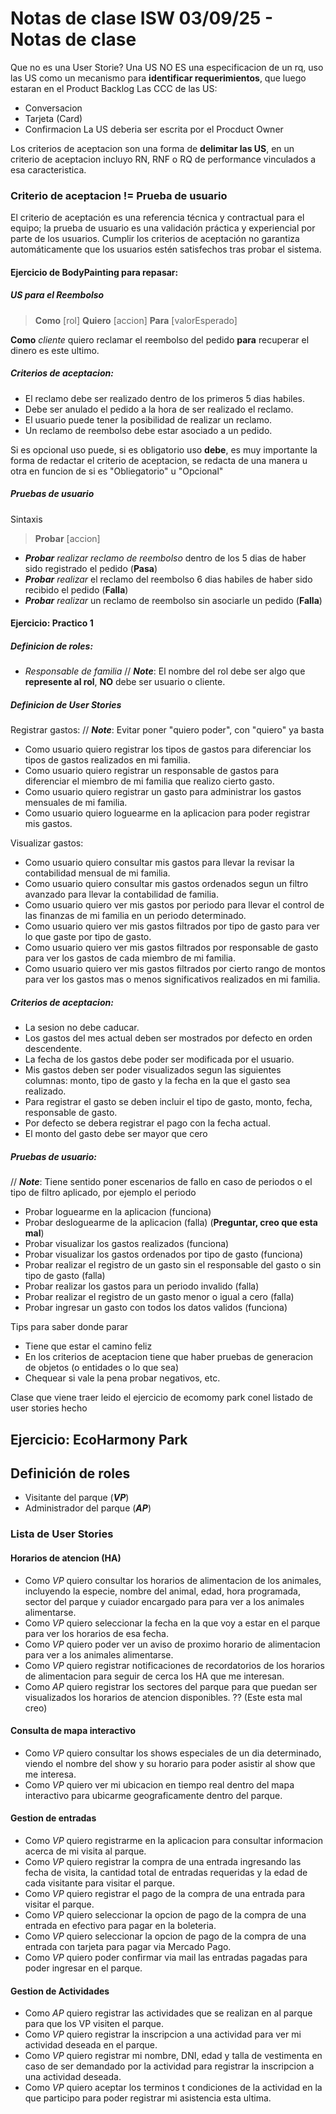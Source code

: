 # Notas de clase ISW 03/09/25 - Notas de clase

Que no es una User Storie? Una US NO ES una especificacion de un rq, uso las US como un mecanismo para **identificar requerimientos**, que luego estaran en el Product Backlog
Las CCC de las US:

- Conversacion
- Tarjeta (Card)
- Confirmacion
  La US deberia ser escrita por el Procduct Owner

Los criterios de aceptacion son una forma de **delimitar las US**, en un criterio de aceptacion incluyo RN, RNF o RQ de performance vinculados a esa caracteristica.

### Criterio de aceptacion != Prueba de usuario

El criterio de aceptación es una referencia técnica y contractual para el equipo; la prueba de usuario es una validación práctica y experiencial por parte de los usuarios. Cumplir los criterios de aceptación no garantiza automáticamente que los usuarios estén satisfechos tras probar el sistema.

#### Ejercicio de BodyPainting para repasar:

##### US para el Reembolso

> **Como** [rol] **Quiero** [accion] **Para** [valorEsperado]

**Como** _cliente_ quiero reclamar el reembolso del pedido
**para** recuperar el dinero es este ultimo.

##### Criterios de aceptacion:

- El reclamo debe ser realizado dentro de los primeros 5 dias habiles.
- Debe ser anulado el pedido a la hora de ser realizado el reclamo.
- El usuario puede tener la posibilidad de realizar un reclamo.
- Un reclamo de reembolso debe estar asociado a un pedido.

Si es opcional uso puede, si es obligatorio uso **debe**, es muy importante la forma de redactar el criterio de aceptacion, se redacta de una manera u otra en funcion de si es "Obliegatorio" u "Opcional"

##### Pruebas de usuario

Sintaxis

> **Probar** [accion]

- **_Probar_** _realizar reclamo de reembolso_ dentro de los 5 dias de haber sido registrado el pedido (**Pasa**)
- **_Probar_** _realizar_ el reclamo del reembolso 6 dias habiles de haber sido recibido el pedido (**Falla**)
- **_Probar_** _realizar_ un reclamo de reembolso sin asociarle un pedido (**Falla**)

#### Ejercicio: Practico 1

##### Definicion de roles:

- _Responsable de familia_ // **_Note_**: El nombre del rol debe ser algo que **represente al rol**, **NO** debe ser usuario o cliente.

##### Definicion de User Stories

Registrar gastos: // **_Note_**: Evitar poner "quiero poder", con "quiero" ya basta

- Como usuario quiero registrar los tipos de gastos para diferenciar los tipos de gastos realizados en mi familia.
- Como usuario quiero registrar un responsable de gastos para diferenciar el miembro de mi familia que realizo cierto gasto.
- Como usuario quiero registrar un gasto para administrar los gastos mensuales de mi familia.
- Como usuario quiero loguearme en la aplicacion para poder registrar mis gastos.

Visualizar gastos:

- Como usuario quiero consultar mis gastos para llevar la revisar la contabilidad mensual de mi familia.
- Como usuario quiero consultar mis gastos ordenados segun un filtro avanzado para llevar la contabilidad de familia.
- Como usuario quiero ver mis gastos por periodo para llevar el control de las finanzas de mi familia en un periodo determinado.
- Como usuario quiero ver mis gastos filtrados por tipo de gasto para ver lo que gaste por tipo de gasto.
- Como usuario quiero ver mis gastos filtrados por responsable de gasto para ver los gastos de cada miembro de mi familia.
- Como usuario quiero ver mis gastos filtrados por cierto rango de montos para ver los gastos mas o menos significativos realizados en mi familia.

##### Criterios de aceptacion:

- La sesion no debe caducar.
- Los gastos del mes actual deben ser mostrados por defecto en orden descendente.
- La fecha de los gastos debe poder ser modificada por el usuario.
- Mis gastos deben ser poder visualizados segun las siguientes columnas: monto, tipo de gasto y la fecha en la que el gasto sea realizado.
- Para registrar el gasto se deben incluir el tipo de gasto, monto, fecha, responsable de gasto.
- Por defecto se debera registrar el pago con la fecha actual.
- El monto del gasto debe ser mayor que cero

##### Pruebas de usuario:

// **_Note_**: Tiene sentido poner escenarios de fallo en caso de periodos o el tipo de filtro aplicado, por ejemplo el periodo

- Probar loguearme en la aplicacion (funciona)
- Probar desloguearme de la aplicacion (falla) (**Preguntar, creo que esta mal**)
- Probar visualizar los gastos realizados (funciona)
- Probar visualizar los gastos ordenados por tipo de gasto (funciona)
- Probar realizar el registro de un gasto sin el responsable del gasto o sin tipo de gasto (falla)
- Probar realizar los gastos para un periodo invalido (falla)
- Probar realizar el registro de un gasto menor o igual a cero (falla)
- Probar ingresar un gasto con todos los datos validos (funciona)

Tips para saber donde parar

- Tiene que estar el camino feliz
- En los criterios de aceptacion tiene que haber pruebas de generacion de objetos (o entidades o lo que sea)
- Chequear si vale la pena probar negativos, etc.

Clase que viene traer leido el ejercicio de ecomomy park conel listado de user stories hecho

## Ejercicio: EcoHarmony Park

## Definición de roles

- Visitante del parque (**_VP_**)
- Administrador del parque (**_AP_**)

### Lista de User Stories

#### Horarios de atencion (HA)

- Como _VP_ quiero consultar los horarios de alimentacion de los animales, incluyendo la especie, nombre del animal, edad, hora programada, sector del parque y cuiador encargado para para ver a los animales alimentarse.
- Como _VP_ quiero seleccionar la fecha en la que voy a estar en el parque para ver los horarios de esa fecha.
- Como _VP_ quiero poder ver un aviso de proximo horario de alimentacion para ver a los animales alimentarse.
- Como _VP_ quiero registrar notificaciones de recordatorios de los horarios de alimentacion para seguir de cerca los HA que me interesan.
- Como _AP_ quiero registrar los sectores del parque para que puedan ser visualizados los horarios de atencion disponibles. ?? (Este esta mal creo)

#### Consulta de mapa interactivo

- Como _VP_ quiero consultar los shows especiales de un dia determinado, viendo el nombre del show y su horario para poder asistir al show que me interesa.
- Como _VP_ quiero ver mi ubicacion en tiempo real dentro del mapa interactivo para ubicarme geograficamente dentro del parque.

#### Gestion de entradas

- Como _VP_ quiero registrarme en la aplicacion para consultar informacion acerca de mi visita al parque.
- Como _VP_ quiero registrar la compra de una entrada ingresando las fecha de visita, la cantidad total de entradas requeridas y la edad de cada visitante para visitar el parque.
- Como _VP_ quiero registrar el pago de la compra de una entrada para visitar el parque.
- Como _VP_ quiero seleccionar la opcion de pago de la compra de una entrada en efectivo para pagar en la boleteria.
- Como _VP_ quiero seleccionar la opcion de pago de la compra de una entrada con tarjeta para pagar via Mercado Pago.
- Como _VP_ quiero poder confirmar via mail las entradas pagadas para poder ingresar en el parque.

#### Gestion de Actividades

- Como _AP_ quiero registrar las actividades que se realizan en al parque para que los VP visiten el parque.
- Como _VP_ quiero registrar la inscripcion a una actividad para ver mi actividad deseada en el parque.
- Como _VP_ quiero registrar mi nombre, DNI, edad y talla de vestimenta en caso de ser demandado por la actividad para registrar la inscripcion a una actividad deseada.
- Como _VP_ quiero aceptar los terminos t condiciones de la actividad en la que participo para poder registrar mi asistencia esta ultima.
